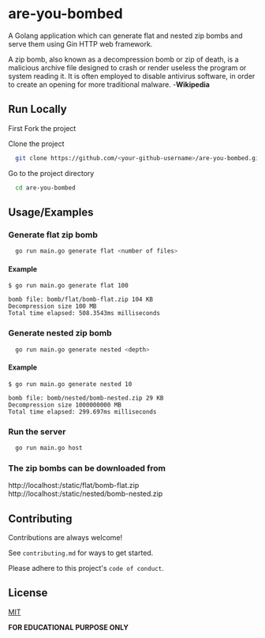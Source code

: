 
# are-you-bombed

A Golang application which can generate flat and nested zip bombs and serve them using Gin HTTP web framework.

A zip bomb, also known as a decompression bomb or zip of death, is a malicious archive file designed to crash or render useless the program or system reading it. It is often employed to disable antivirus software, in order to create an opening for more traditional malware. -**Wikipedia**

## Run Locally

First Fork the project

Clone the project

```bash
  git clone https://github.com/<your-github-username>/are-you-bombed.git
```

Go to the project directory

```bash
  cd are-you-bombed
```

## Usage/Examples

### Generate flat zip bomb

```bash
  go run main.go generate flat <number of files>
```

#### Example

```
$ go run main.go generate flat 100

bomb file: bomb/flat/bomb-flat.zip 104 KB
Decompression size 100 MB
Total time elapsed: 508.3543ms milliseconds
```


### Generate nested zip bomb

```bash
  go run main.go generate nested <depth>
```

#### Example

```
$ go run main.go generate nested 10

bomb file: bomb/nested/bomb-nested.zip 29 KB
Decompression size 1000000000 MB
Total time elapsed: 299.697ms milliseconds
```

### Run the server

```bash
  go run main.go host
```

### The zip bombs can be downloaded from

http://localhost:<PORT>/static/flat/bomb-flat.zip  
http://localhost:<PORT>/static/nested/bomb-nested.zip

 
 
## Contributing

Contributions are always welcome!


See `contributing.md` for ways to get started.

Please adhere to this project's `code of conduct`.

## License

[MIT](https://choosealicense.com/licenses/mit/)


**FOR EDUCATIONAL PURPOSE ONLY**
